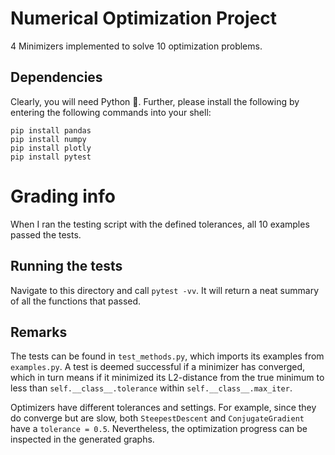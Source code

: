 # Numerical Optimization Project

4 Minimizers implemented to solve 10 optimization problems.

## Dependencies

Clearly, you will need Python 🐍. Further, please install the following
by entering the following commands into your shell:

```
pip install pandas
pip install numpy
pip install plotly
pip install pytest
```

# Grading info

When I ran the testing script with the defined tolerances, all 10 examples passed the tests.

## Running the tests

Navigate to this directory and call `pytest -vv`. It will return a neat
summary of all the functions that passed.


## Remarks

The tests can be found in `test_methods.py`, which imports its examples from `examples.py`.
A test is deemed successful if a minimizer has converged, which in turn means if it minimized
its L2-distance from the true minimum to less than `self.__class__.tolerance` within `self.__class__.max_iter`.

Optimizers have different tolerances and settings. For example, since they do converge but are slow, both `SteepestDescent` and `ConjugateGradient` have a `tolerance = 0.5`. Nevertheless, the optimization progress can be inspected in the generated graphs.